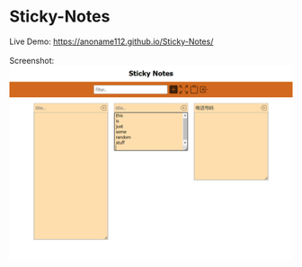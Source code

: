 # Sticky-Notes
Live Demo: https://anoname112.github.io/Sticky-Notes/
<br /><br />
Screenshot:
<br />
<a href="https://anoname112.github.io/Sticky-Notes/">
   <img src="https://raw.githubusercontent.com/Anoname112/Sticky-Notes/main/ss.png" title="Sticky Notes">
</a>
